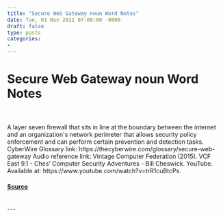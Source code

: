 ```yaml
---
title: "Secure Web Gateway noun Word Notes"
date: Tue, 01 Nov 2022 07:00:00 -0000
draft: false
type: posts
categories: 
- 
---
```

# Secure Web Gateway noun Word Notes

<br/>

<br/>
A layer seven firewall that sits in line at the boundary between the internet and an organization's network perimeter that allows security policy enforcement and can perform certain prevention and detection tasks. CyberWire Glossary link: https://thecyberwire.com/glossary/secure-web-gateway Audio reference link: ‌Vintage Computer Federation (2015). VCF East 9.1 - Ches’ Computer Security Adventures - Bill Cheswick. YouTube. Available at: https://www.youtube.com/watch?v=trR1cuBtcPs.

#### [Source](https://thecyberwire.com/podcasts/word-notes/120/notes)

<br/>
---
